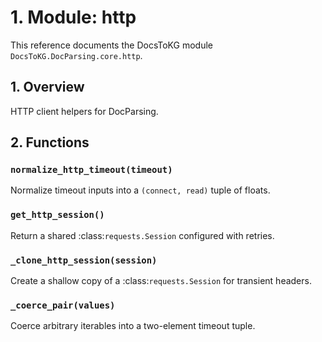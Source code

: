 # 1. Module: http

This reference documents the DocsToKG module ``DocsToKG.DocParsing.core.http``.

## 1. Overview

HTTP client helpers for DocParsing.

## 2. Functions

### `normalize_http_timeout(timeout)`

Normalize timeout inputs into a ``(connect, read)`` tuple of floats.

### `get_http_session()`

Return a shared :class:`requests.Session` configured with retries.

### `_clone_http_session(session)`

Create a shallow copy of a :class:`requests.Session` for transient headers.

### `_coerce_pair(values)`

Coerce arbitrary iterables into a two-element timeout tuple.
